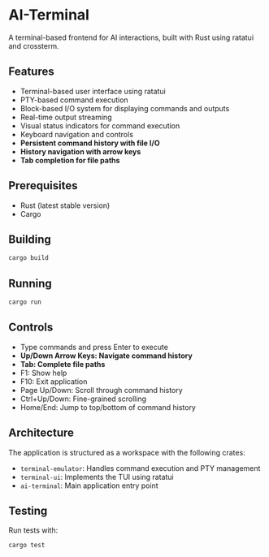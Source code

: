 # AI-Terminal

A terminal-based frontend for AI interactions, built with Rust using ratatui and crossterm.

## Features

- Terminal-based user interface using ratatui
- PTY-based command execution
- Block-based I/O system for displaying commands and outputs
- Real-time output streaming
- Visual status indicators for command execution
- Keyboard navigation and controls
- **Persistent command history with file I/O**
- **History navigation with arrow keys**
- **Tab completion for file paths**

## Prerequisites

- Rust (latest stable version)
- Cargo

## Building

```bash
cargo build
```

## Running

```bash
cargo run
```

## Controls

- Type commands and press Enter to execute
- **Up/Down Arrow Keys: Navigate command history**
- **Tab: Complete file paths**
- F1: Show help
- F10: Exit application
- Page Up/Down: Scroll through command history
- Ctrl+Up/Down: Fine-grained scrolling
- Home/End: Jump to top/bottom of command history

## Architecture

The application is structured as a workspace with the following crates:

- `terminal-emulator`: Handles command execution and PTY management
- `terminal-ui`: Implements the TUI using ratatui
- `ai-terminal`: Main application entry point

## Testing

Run tests with:

```bash
cargo test
```